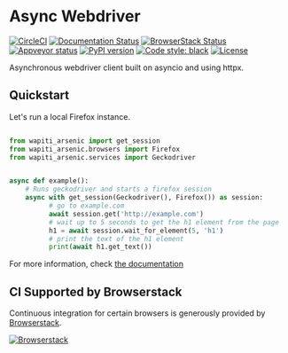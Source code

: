 # Async Webdriver

[![CircleCI](https://circleci.com/gh/HDE/arsenic/tree/main.svg?style=svg)](https://circleci.com/gh/HDE/arsenic/tree/main) [![Documentation Status](https://readthedocs.org/projects/arsenic/badge/?version=latest)](http://arsenic.readthedocs.io/en/latest/?badge=latest)
[![BrowserStack Status](https://automate.browserstack.com/badge.svg?badge_key=QmtNVHFnWWRFSEVUdTBZNWU5NGMraVorWVltazFqRk1VNWRydW5FRXU2dz0tLVhoTlFuK2tZUTJ1UGx0UmZaWjg4R1E9PQ==--35ef3d28fbf8ea24ee7fa2a435f9271fbaaf85d4)](https://automate.browserstack.com/public-build/QmtNVHFnWWRFSEVUdTBZNWU5NGMraVorWVltazFqRk1VNWRydW5FRXU2dz0tLVhoTlFuK2tZUTJ1UGx0UmZaWjg4R1E9PQ==--35ef3d28fbf8ea24ee7fa2a435f9271fbaaf85d4)
[![Appveyor status](https://ci.appveyor.com/api/projects/status/8l0koom7h93y1f9q?svg=true)](https://ci.appveyor.com/project/ojii/arsenic)
[![PyPI version](https://badge.fury.io/py/arsenic.svg)](https://badge.fury.io/py/arsenic)
[![Code style: black](https://img.shields.io/badge/code%20style-black-000000.svg)](https://github.com/ambv/black)
[![License](https://img.shields.io/badge/License-Apache%202.0-blue.svg)](https://opensource.org/licenses/Apache-2.0)


Asynchronous webdriver client built on asyncio and using httpx.


## Quickstart

Let's run a local Firefox instance.


```python

from wapiti_arsenic import get_session
from wapiti_arsenic.browsers import Firefox
from wapiti_arsenic.services import Geckodriver


async def example():
    # Runs geckodriver and starts a firefox session
    async with get_session(Geckodriver(), Firefox()) as session:
          # go to example.com
          await session.get('http://example.com')
          # wait up to 5 seconds to get the h1 element from the page
          h1 = await session.wait_for_element(5, 'h1')
          # print the text of the h1 element
          print(await h1.get_text())
```

For more information, check [the documentation](https://arsenic.readthedocs.io/)

## CI Supported by Browserstack

Continuous integration for certain browsers is generously provided by [Browserstack](http://browserstack.com).

[![Browserstack](./.circleci/browserstack-logo.png)](http://browserstack.com/)
